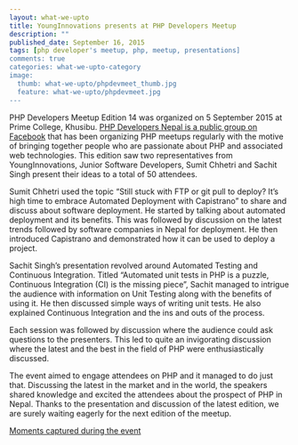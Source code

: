 ```yaml
---
layout: what-we-upto 
title: YoungInnovations presents at PHP Developers Meetup
description: ""
published_date: September 16, 2015
tags: [php developer's meetup, php, meetup, presentations]
comments: true
categories: what-we-upto-category
image:
  thumb: what-we-upto/phpdevmeet_thumb.jpg
  feature: what-we-upto/phpdevmeet.jpg
---
```


PHP Developers Meetup Edition 14 was organized on 5 September 2015 at Prime College, Khusibu. [PHP Developers Nepal is a public group on Facebook](https://www.facebook.com/groups/109070762572263) that has been organizing PHP meetups regularly with the motive of bringing together people who are passionate about PHP and associated web technologies. This edition saw two representatives from YoungInnovations, Junior Software Developers, Sumit Chhetri and Sachit Singh present their ideas to a total of 50 attendees. 

Sumit Chhetri used the topic “Still stuck with FTP or git pull to deploy? It’s high time to embrace Automated Deployment with Capistrano” to share and discuss about software deployment. He started by talking about automated deployment and its benefits. This was followed by discussion on the latest trends followed by software companies in Nepal for deployment. He then introduced Capistrano and demonstrated how it can be used to deploy a project. 

Sachit Singh’s presentation revolved around Automated Testing and Continuous Integration. Titled “Automated unit tests in PHP is a puzzle, Continuous Integration (CI) is the missing piece”, Sachit managed to intrigue the audience with information on Unit Testing along with the benefits of using it. He then discussed simple ways of writing unit tests. He also explained Continuous Integration and the ins and outs of the process. 

Each session was followed by discussion where the audience could ask questions to the presenters. This led to quite an invigorating discussion where the latest and the best in the field of PHP were enthusiastically discussed. 

The event aimed to engage attendees on PHP and it managed to do just that. Discussing the latest in the market and in the world, the speakers shared knowledge and excited the attendees about the prospect of PHP in Nepal. Thanks to the presentation and discussion of the latest edition, we are surely waiting eagerly for the next edition of the meetup. 

[Moments captured during the event](https://www.facebook.com/media/set/?set=oa.735374909941842&type=1)